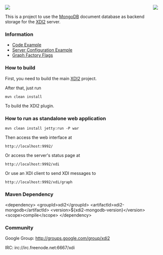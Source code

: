<a href="http://projectdanube.org/" target="_blank"><img src="http://projectdanube.github.com/xdi2/images/projectdanube_logo.png" align="right"></a>
<img src="http://projectdanube.github.com/xdi2/images/logo64.png"><br>

This is a project to use the [MongoDB](http://mongodb.org/) document database as backend storage for the [XDI2](http://github.com/projectdanube/xdi2) server.

### Information

* [Code Example](https://github.com/projectdanube/xdi2-mongodb/wiki/Code%20Example)
* [Server Configuration Example](https://github.com/projectdanube/xdi2-mongodb/wiki/Server%20Configuration%20Example)
* [Graph Factory Flags](https://github.com/projectdanube/xdi2-mongodb/wiki/Graph%20Factory%20Flags)

### How to build

First, you need to build the main [XDI2](http://github.com/projectdanube/xdi2) project.

After that, just run

    mvn clean install

To build the XDI2 plugin.

### How to run as standalone web application

    mvn clean install jetty:run -P war

Then access the web interface at

	http://localhost:9992/

Or access the server's status page at

	http://localhost:9992/xdi

Or use an XDI client to send XDI messages to

    http://localhost:9992/xdi/graph

### Maven Dependency

&lt;dependency&gt;
    &lt;groupId&gt;xdi2&lt;/groupId&gt;
    &lt;artifactId&gt;xdi2-mongodb&lt;/artifactId&gt;
    &lt;version&gt;${xdi2-mongodb-version}&lt;/version&gt;
    &lt;scope&gt;compile&lt;/scope&gt;
&lt;/dependency&gt;

### Community

Google Group: http://groups.google.com/group/xdi2

IRC: irc://irc.freenode.net:6667/xdi

